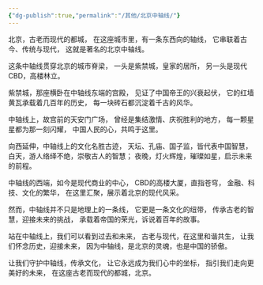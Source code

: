 ```yaml
---
{"dg-publish":true,"permalink":"/其他/北京中轴线/"}
---
```


北京，古老而现代的都城， 在这座城市里，有一条东西向的轴线， 它串联着古今、传统与现代， 这就是著名的北京中轴线。

这条中轴线贯穿北京的城市脊梁， 一头是紫禁城，皇家的居所， 另一头是现代CBD，高楼林立。

紫禁城，那座横卧在中轴线东端的宫殿， 见证了中国帝王的兴衰起伏， 它的红墙黄瓦承载着几百年的历史， 每一块砖石都沉淀着千古的风华。

中轴线上，故宫前的天安门广场， 曾经是集结激情、庆祝胜利的地方， 每一颗星星都为那一刻闪耀， 中国人民的心，共鸣于这里。

向西延伸，中轴线上的文化名胜古迹， 天坛、孔庙、国子监，皆代表中国智慧， 白天，游人络绎不绝，崇敬古人的智慧； 夜晚，灯火辉煌，璀璨如星，启示未来的前程。

中轴线的西端，如今是现代商业的中心， CBD的高楼大厦，直指苍穹， 金融、科技、文化的繁华， 在这里汇聚，展示着北京的现代风采。

然而，中轴线并不只是地理上的一条线， 它更是一条文化的纽带， 传承古老的智慧，迎接未来的挑战， 承载着帝国的荣光，诉说着百年的故事。

站在中轴线上，我们可以看到过去和未来， 古老与现代，在这里和谐共生， 让我们怀念历史，迎接未来， 因为中轴线，是北京的灵魂，也是中国的骄傲。

让我们守护中轴线，传承文化， 让它永远成为我们心中的坐标， 指引我们走向更美好的未来， 在这座古老而现代的都城，北京。